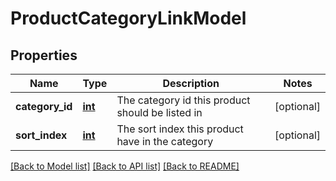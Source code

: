 # ProductCategoryLinkModel

## Properties
Name | Type | Description | Notes
------------ | ------------- | ------------- | -------------
**category_id** | [**int**](.md) | The category id this product should be listed in | [optional] 
**sort_index** | [**int**](.md) | The sort index this product have in the category | [optional] 


[[Back to Model list]](../README.md#documentation-for-models) [[Back to API list]](../README.md#documentation-for-api-endpoints) [[Back to README]](../README.md)


